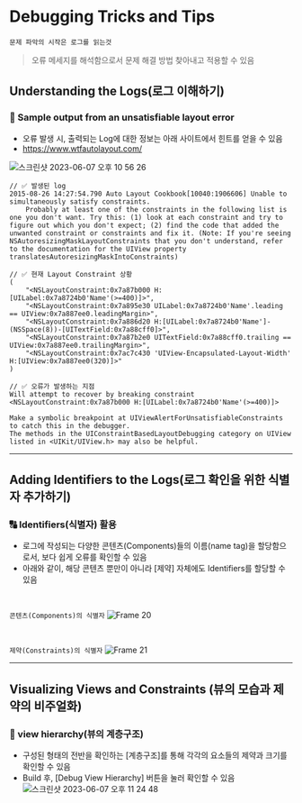 # Debugging Tricks and Tips
`문제 파악의 시작은 로그를 읽는것`
> 오류 메세지를 해석함으로서 문제 해결 방법 찾아내고 적용할 수 있음 

## Understanding the Logs(로그 이해하기)

### 📓 Sample output from an unsatisfiable layout error
- 오류 발생 시, 출력되는 Log에 대한 정보는 아래 사이트에서 힌트를 얻을 수 있음
- https://www.wtfautolayout.com/

![스크린샷 2023-06-07 오후 10 56 26](https://github.com/onthelots/iOS-Learning/assets/107039500/62dad4c8-f417-44aa-956c-fbb2e44e57c2)


```
// ✅ 발생된 log
2015-08-26 14:27:54.790 Auto Layout Cookbook[10040:1906606] Unable to simultaneously satisfy constraints.
    Probably at least one of the constraints in the following list is one you don't want. Try this: (1) look at each constraint and try to figure out which you don't expect; (2) find the code that added the unwanted constraint or constraints and fix it. (Note: If you're seeing NSAutoresizingMaskLayoutConstraints that you don't understand, refer to the documentation for the UIView property translatesAutoresizingMaskIntoConstraints) 
    
// ✅ 현재 Layout Constraint 상황
(
    "<NSLayoutConstraint:0x7a87b000 H:[UILabel:0x7a8724b0'Name'(>=400)]>",
    "<NSLayoutConstraint:0x7a895e30 UILabel:0x7a8724b0'Name'.leading == UIView:0x7a887ee0.leadingMargin>",
    "<NSLayoutConstraint:0x7a886d20 H:[UILabel:0x7a8724b0'Name']-(NSSpace(8))-[UITextField:0x7a88cff0]>",
    "<NSLayoutConstraint:0x7a87b2e0 UITextField:0x7a88cff0.trailing == UIView:0x7a887ee0.trailingMargin>",
    "<NSLayoutConstraint:0x7ac7c430 'UIView-Encapsulated-Layout-Width' H:[UIView:0x7a887ee0(320)]>"
)
 
// ✅ 오류가 발생하는 지점
Will attempt to recover by breaking constraint
<NSLayoutConstraint:0x7a87b000 H:[UILabel:0x7a8724b0'Name'(>=400)]>
 
Make a symbolic breakpoint at UIViewAlertForUnsatisfiableConstraints to catch this in the debugger.
The methods in the UIConstraintBasedLayoutDebugging category on UIView listed in <UIKit/UIView.h> may also be helpful.
```

---

## Adding Identifiers to the Logs(로그 확인을 위한 식별자 추가하기)

###  🔠 Identifiers(식별자) 활용
- 로그에 작성되는 다양한 콘텐츠(Components)들의 이름(name tag)을 할당함으로서, 보다 쉽게 오류를 확인할 수 있음
- 아래와 같이, 해당 콘텐츠 뿐만이 아니라 [제약] 자체에도 Identifiers를 할당할 수 있음

<br>

`콘텐츠(Components)의 식별자`
![Frame 20](https://github.com/onthelots/iOS-Learning/assets/107039500/af191802-774c-4235-ab4b-168524ba6fe0)

<br>

`제약(Constraints)의 식별자` 
![Frame 21](https://github.com/onthelots/iOS-Learning/assets/107039500/ce71aff7-7fbc-42f2-81c1-a8eace38a74a)


---

## Visualizing Views and Constraints (뷰의 모습과 제약의 비주얼화)
### 📐 view hierarchy(뷰의 계층구조)
- 구성된 형태의 전반을 확인하는 [계층구조]를 통해 각각의 요소들의 제약과 크기를 확인할 수 있음
- Build 후, [Debug View Hierarchy] 버튼을 눌러 확인할 수 있음
![스크린샷 2023-06-07 오후 11 24 48](https://github.com/onthelots/iOS-Learning/assets/107039500/f19ca691-346a-46f6-855a-a256ee29ad4f)

